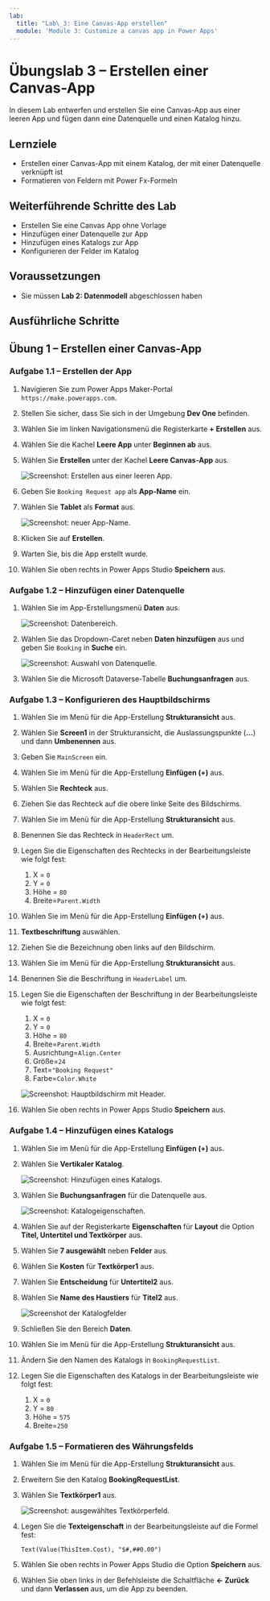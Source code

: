 ```yaml
---
lab:
  title: "Lab\_3: Eine Canvas-App erstellen"
  module: 'Module 3: Customize a canvas app in Power Apps'
---
```


# Übungslab 3 – Erstellen einer Canvas-App

In diesem Lab entwerfen und erstellen Sie eine Canvas-App aus einer leeren App und fügen dann eine Datenquelle und einen Katalog hinzu.

## Lernziele

- Erstellen einer Canvas-App mit einem Katalog, der mit einer Datenquelle verknüpft ist
- Formatieren von Feldern mit Power Fx-Formeln

## Weiterführende Schritte des Lab

- Erstellen Sie eine Canvas App ohne Vorlage
- Hinzufügen einer Datenquelle zur App
- Hinzufügen eines Katalogs zur App
- Konfigurieren der Felder im Katalog
  
## Voraussetzungen

- Sie müssen **Lab 2: Datenmodell** abgeschlossen haben

## Ausführliche Schritte

## Übung 1 – Erstellen einer Canvas-App

### Aufgabe 1.1 – Erstellen der App

1. Navigieren Sie zum Power Apps Maker-Portal `https://make.powerapps.com`.

1. Stellen Sie sicher, dass Sie sich in der Umgebung **Dev One** befinden.

1. Wählen Sie im linken Navigationsmenü die Registerkarte **+ Erstellen** aus.

1. Wählen Sie die Kachel **Leere App** unter **Beginnen ab** aus.

1. Wählen Sie **Erstellen** unter der Kachel **Leere Canvas-App** aus.

    ![Screenshot: Erstellen aus einer leeren App.](../media/create-from-blank.png)

1. Geben Sie `Booking Request app` als **App-Name** ein.

1. Wählen Sie **Tablet** als **Format** aus.

    ![Screenshot: neuer App-Name.](../media/app-name-format.png)

1. Klicken Sie auf **Erstellen**.

1. Warten Sie, bis die App erstellt wurde.

1. Wählen Sie oben rechts in Power Apps Studio **Speichern** aus.


### Aufgabe 1.2 – Hinzufügen einer Datenquelle

1. Wählen Sie im App-Erstellungsmenü **Daten** aus.

    ![Screenshot: Datenbereich.](../media/studio-data-pane.png)

1. Wählen Sie das Dropdown-Caret neben **Daten hinzufügen** aus und geben Sie `Booking` in **Suche** ein.

    ![Screenshot: Auswahl von Datenquelle.](../media/studio-data-search.png)

1. Wählen Sie die Microsoft Dataverse-Tabelle **Buchungsanfragen** aus.


### Aufgabe 1.3 – Konfigurieren des Hauptbildschirms

1. Wählen Sie im Menü für die App-Erstellung **Strukturansicht** aus.

1. Wählen Sie **Screen1** in der Strukturansicht, die Auslassungspunkte (**…**) und dann **Umbenennen** aus.

1. Geben Sie `MainScreen` ein.

1. Wählen Sie im Menü für die App-Erstellung **Einfügen (+)** aus.

1. Wählen Sie **Rechteck** aus.

1. Ziehen Sie das Rechteck auf die obere linke Seite des Bildschirms.

1. Wählen Sie im Menü für die App-Erstellung **Strukturansicht** aus.

1. Benennen Sie das Rechteck in `HeaderRect` um.

1. Legen Sie die Eigenschaften des Rechtecks in der Bearbeitungsleiste wie folgt fest:

   1. X = `0`
   1. Y = `0`
   1. Höhe = `80`
   1. Breite=`Parent.Width`

1. Wählen Sie im Menü für die App-Erstellung **Einfügen (+)** aus.

1. **Textbeschriftung** auswählen.

1. Ziehen Sie die Bezeichnung oben links auf den Bildschirm.

1. Wählen Sie im Menü für die App-Erstellung **Strukturansicht** aus.

1. Benennen Sie die Beschriftung in `HeaderLabel` um.

1. Legen Sie die Eigenschaften der Beschriftung in der Bearbeitungsleiste wie folgt fest:

   1. X = `0`
   1. Y = `0`
   1. Höhe = `80`
   1. Breite=`Parent.Width`
   1. Ausrichtung=`Align.Center`
   1. Größe=`24`
   1. Text=`"Booking Request"`
   1. Farbe=`Color.White`

    ![Screenshot: Hauptbildschirm mit Header.](../media/main-screen.png)

1. Wählen Sie oben rechts in Power Apps Studio **Speichern** aus.


### Aufgabe 1.4 – Hinzufügen eines Katalogs

1. Wählen Sie im Menü für die App-Erstellung **Einfügen (+)** aus.

1. Wählen Sie **Vertikaler Katalog**.

    ![Screenshot: Hinzufügen eines Katalogs.](../media/add-gallery.png)

1. Wählen Sie **Buchungsanfragen** für die Datenquelle aus.

    ![Screenshot: Katalogeigenschaften.](../media/gallery-properties.png)

1. Wählen Sie auf der Registerkarte **Eigenschaften** für **Layout** die Option **Titel, Untertitel und Textkörper** aus.

1. Wählen Sie **7 ausgewählt** neben **Felder** aus.

1. Wählen Sie **Kosten** für **Textkörper1** aus.

1. Wählen Sie **Entscheidung** für **Untertitel2** aus.

1. Wählen Sie **Name des Haustiers** für **Titel2** aus.

    ![Screenshot der Katalogfelder](../media/select-fields.png)

1. Schließen Sie den Bereich **Daten**.

1. Wählen Sie im Menü für die App-Erstellung **Strukturansicht** aus.

1. Ändern Sie den Namen des Katalogs in `BookingRequestList`.

1. Legen Sie die Eigenschaften des Katalogs in der Bearbeitungsleiste wie folgt fest:

   1. X = `0`
   1. Y = `80`
   1. Höhe = `575`
   1. Breite=`250`


### Aufgabe 1.5 – Formatieren des Währungsfelds

1. Wählen Sie im Menü für die App-Erstellung **Strukturansicht** aus.

1. Erweitern Sie den Katalog **BookingRequestList**.

1. Wählen Sie **Textkörper1** aus.

    ![Screenshot: ausgewähltes Textkörperfeld.](../media/body.png)

1. Legen Sie die **Texteigenschaft** in der Bearbeitungsleiste auf die Formel fest:

    ```powerappsfl
    Text(Value(ThisItem.Cost), "$#,##0.00")
    ```

1. Wählen Sie oben rechts in Power Apps Studio die Option **Speichern** aus.

1. Wählen Sie oben links in der Befehlsleiste die Schaltfläche **<- Zurück** und dann **Verlassen** aus, um die App zu beenden.

